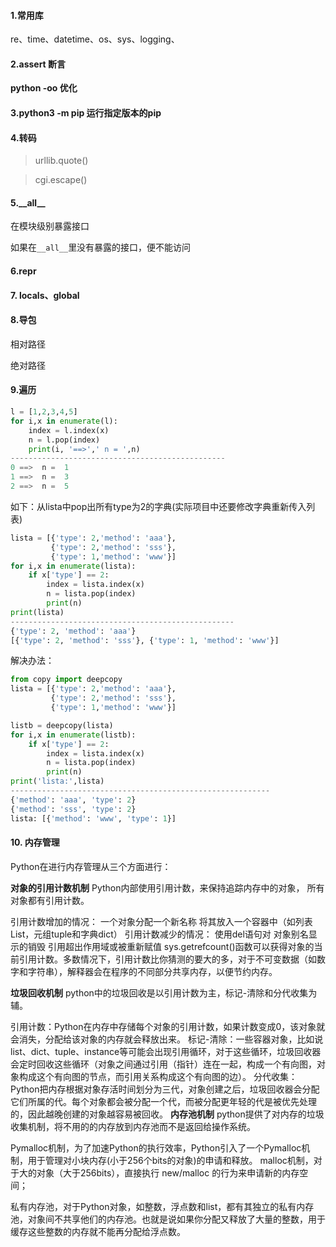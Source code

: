 #### 1.**常用库**

re、time、datetime、os、sys、logging、

#### 2.**assert 断言**

**python -oo 优化**

#### 3.**python3 -m pip 运行指定版本的pip**

#### 4.**转码**

> urllib.quote()

> cgi.escape()

#### 5.**\_\_all_\_** 

在模块级别暴露接口

如果在`__all__`里没有暴露的接口，便不能访问

#### 6.**repr**

#### 7. locals、global

#### **8.导包**

相对路径

绝对路径

#### 9.**遍历**

```python
l = [1,2,3,4,5]
for i,x in enumerate(l):
    index = l.index(x)
    n = l.pop(index)
    print(i, '==>',' n = ',n)
------------------------------------------------
0 ==>  n =  1
1 ==>  n =  3
2 ==>  n =  5
```

如下：从lista中pop出所有type为2的字典(实际项目中还要修改字典重新传入列表)

```python
lista = [{'type': 2,'method': 'aaa'},
         {'type': 2,'method': 'sss'},
         {'type': 1,'method': 'www'}]
for i,x in enumerate(lista):
    if x['type'] == 2:
        index = lista.index(x)
        n = lista.pop(index)
        print(n)
print(lista)
--------------------------------------------------
{'type': 2, 'method': 'aaa'}
[{'type': 2, 'method': 'sss'}, {'type': 1, 'method': 'www'}]
```

解决办法：

```python
from copy import deepcopy
lista = [{'type': 2,'method': 'aaa'},
         {'type': 2,'method': 'sss'},
         {'type': 1,'method': 'www'}]

listb = deepcopy(lista)
for i,x in enumerate(listb):
    if x['type'] == 2:
        index = lista.index(x)
        n = lista.pop(index)
        print(n)
print('lista:',lista)
----------------------------------------------------------
{'method': 'aaa', 'type': 2}
{'method': 'sss', 'type': 2}
lista: [{'method': 'www', 'type': 1}]
```

#### 10. 内存管理

Python在进行内存管理从三个方面进行：

**对象的引用计数机制**
Python内部使用引用计数，来保持追踪内存中的对象， 所有对象都有引用计数。

引用计数增加的情况：
一个对象分配一个新名称
将其放入一个容器中（如列表List，元组tuple和字典dict）
引用计数减少的情况：
使用del语句对 对象别名显示的销毁
引用超出作用域或被重新赋值
sys.getrefcount()函数可以获得对象的当前引用计数。多数情况下，引用计数比你猜测的要大的多，对于不可变数据（如数字和字符串），解释器会在程序的不同部分共享内存，以便节约内存。

**垃圾回收机制**
python中的垃圾回收是以引用计数为主，标记-清除和分代收集为辅。

引用计数：Python在内存中存储每个对象的引用计数，如果计数变成0，该对象就会消失，分配给该对象的内存就会释放出来。
标记-清除：一些容器对象，比如说list、dict、tuple、instance等可能会出现引用循环，对于这些循环，垃圾回收器会定时回收这些循环（对象之间通过引用（指针）连在一起，构成一个有向图，对象构成这个有向图的节点，而引用关系构成这个有向图的边）。
分代收集：Python把内存根据对象存活时间划分为三代，对象创建之后，垃圾回收器会分配它们所属的代。每个对象都会被分配一个代，而被分配更年轻的代是被优先处理的，因此越晚创建的对象越容易被回收。
**内存池机制**
python提供了对内存的垃圾收集机制，将不用的的内存放到内存池而不是返回给操作系统。

Pymalloc机制，为了加速Python的执行效率，Python引入了一个Pymalloc机制，用于管理对小块内存(小于256个bits的对象)的申请和释放。
malloc机制，对于大的对象（大于256bits），直接执行 new/malloc 的行为来申请新的内存空间；

私有内存池，对于Python对象，如整数，浮点数和list，都有其独立的私有内存池，对象间不共享他们的内存池。也就是说如果你分配又释放了大量的整数，用于缓存这些整数的内存就不能再分配给浮点数。